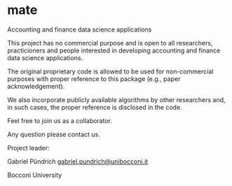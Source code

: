 # mate
Accounting and finance data science applications

This project has no commercial purpose and is open to all researchers, practicioners and people interested in developing accounting and finance data science applications.

The original proprietary code is allowed to be used for non-commercial purposes with proper reference to this package (e.g., paper acknowledgement).

We also incorporate publicly available algorithms by other researchers and, in such cases, the proper reference is disclosed in the code.

Feel free to join us as a collaborator.

Any question please contact us.


Project leader:

Gabriel Pündrich
gabriel.pundrich@unibocconi.it

Bocconi University



